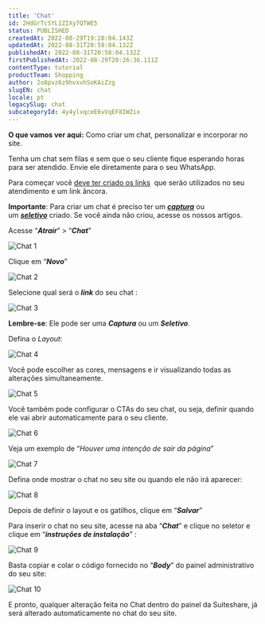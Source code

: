 ```yaml
---
title: 'Chat'
id: 2HdGrTcSYL1ZIXy7QTWE5
status: PUBLISHED
createdAt: 2022-08-29T19:28:04.143Z
updatedAt: 2022-08-31T20:58:04.132Z
publishedAt: 2022-08-31T20:58:04.132Z
firstPublishedAt: 2022-08-29T20:26:36.111Z
contentType: tutorial
productTeam: Shopping
author: 2o8pvz6z9hvxvhSoKAiZzg
slugEN: chat
locale: pt
legacySlug: chat
subcategoryId: 4y4ylvqceE6vVqEF8IWZix
---
```


**O que vamos ver aqui:** Como criar um chat, personalizar e incorporar no site. 

Tenha um chat sem filas e sem que o seu cliente fique esperando horas para ser atendido. Envie ele diretamente para o seu WhatsApp.

Para começar você [deve ter criado os links](/pt/tutorial/links--7h7YXPFovF2k5z6ZSZs5WB)  que serão utilizados no seu atendimento e um link âncora. 

**Importante**: Para criar um chat é preciso ter um [_**captura**_](/pt/tutorial/formulario-de-captura--6NJ6JyS3x5P2iWEZGadHAo) ou um [**_seletivo_**](/pt/tutorial/seletivo--7zjQVFhGbwYZ7NW8yKRSKX) criado. Se você ainda não criou, acesse os nossos artigos. 

Acesse “_**Atrair**_” > “_**Chat**_”  

![Chat 1](https://raw.githubusercontent.com/vtexdocs/help-center-content/refs/heads/main/docs/pt/tutorials/Conversational%20Commerce/VTEX%20Assisted%20Sales%20(SuiteShare)/chat_1.png)

Clique em “_**Novo**_”

![Chat  2](https://raw.githubusercontent.com/vtexdocs/help-center-content/refs/heads/main/docs/pt/tutorials/Conversational%20Commerce/VTEX%20Assisted%20Sales%20(SuiteShare)/chat_2.png)

Selecione qual será o **_link_** do seu chat :

![Chat 3](https://raw.githubusercontent.com/vtexdocs/help-center-content/refs/heads/main/docs/pt/tutorials/Conversational%20Commerce/VTEX%20Assisted%20Sales%20(SuiteShare)/chat_3.png)

**Lembre-se**: Ele pode ser uma _**Captura**_ ou um _**Seletivo**_.

Defina o _Layout_: 

![Chat 4](https://raw.githubusercontent.com/vtexdocs/help-center-content/refs/heads/main/docs/pt/tutorials/Conversational%20Commerce/VTEX%20Assisted%20Sales%20(SuiteShare)/chat_4.png)

Você pode escolher as cores, mensagens e ir visualizando todas as alterações simultaneamente.

![Chat 5](https://raw.githubusercontent.com/vtexdocs/help-center-content/refs/heads/main/docs/pt/tutorials/Conversational%20Commerce/VTEX%20Assisted%20Sales%20(SuiteShare)/chat_5.png)

Você também pode configurar o CTAs do seu chat, ou seja, definir quando ele vai abrir automaticamente para o seu cliente. 

![Chat 6](https://raw.githubusercontent.com/vtexdocs/help-center-content/refs/heads/main/docs/pt/tutorials/Conversational%20Commerce/VTEX%20Assisted%20Sales%20(SuiteShare)/chat_6.png)

Veja um exemplo de “_Houver uma intenção de sair da página_” 

![Chat 7](https://raw.githubusercontent.com/vtexdocs/help-center-content/refs/heads/main/docs/pt/tutorials/Conversational%20Commerce/VTEX%20Assisted%20Sales%20(SuiteShare)/chat_7.png)

Defina onde mostrar o chat no seu site ou quando ele não irá aparecer: 

![Chat 8](https://raw.githubusercontent.com/vtexdocs/help-center-content/refs/heads/main/docs/pt/tutorials/Conversational%20Commerce/VTEX%20Assisted%20Sales%20(SuiteShare)/chat_8.png)

Depois de definir o layout e os gatilhos, clique em “**_Salvar_**”

Para inserir o chat no seu site, acesse na aba “**_Chat_**” e clique no seletor e clique em “_**instruções de instalação**_” :

![Chat 9](https://raw.githubusercontent.com/vtexdocs/help-center-content/refs/heads/main/docs/pt/tutorials/Conversational%20Commerce/VTEX%20Assisted%20Sales%20(SuiteShare)/chat_9.png)

Basta copiar e colar o código fornecido no “**_Body_**” do painel administrativo do seu site:

![Chat 10](https://raw.githubusercontent.com/vtexdocs/help-center-content/refs/heads/main/docs/pt/tutorials/Conversational%20Commerce/VTEX%20Assisted%20Sales%20(SuiteShare)/chat_10.png)

E pronto, qualquer alteração feita no Chat dentro do painel da Suiteshare, já será alterado automaticamente no chat do seu site.
